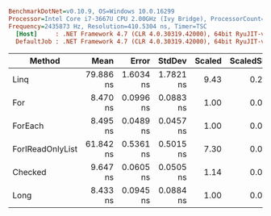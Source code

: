 ``` ini

BenchmarkDotNet=v0.10.9, OS=Windows 10.0.16299
Processor=Intel Core i7-3667U CPU 2.00GHz (Ivy Bridge), ProcessorCount=4
Frequency=2435873 Hz, Resolution=410.5304 ns, Timer=TSC
  [Host]     : .NET Framework 4.7 (CLR 4.0.30319.42000), 64bit RyuJIT-v4.7.2633.0
  DefaultJob : .NET Framework 4.7 (CLR 4.0.30319.42000), 64bit RyuJIT-v4.7.2633.0


```
 |           Method |      Mean |     Error |    StdDev | Scaled | ScaledSD |  Gen 0 | Allocated |
 |----------------- |----------:|----------:|----------:|-------:|---------:|-------:|----------:|
 |             Linq | 79.886 ns | 1.6034 ns | 1.7821 ns |   9.43 |     0.23 | 0.0151 |      32 B |
 |              For |  8.470 ns | 0.0996 ns | 0.0883 ns |   1.00 |     0.00 |      - |       0 B |
 |          ForEach |  8.495 ns | 0.0489 ns | 0.0457 ns |   1.00 |     0.01 |      - |       0 B |
 | ForIReadOnlyList | 61.842 ns | 0.5361 ns | 0.5015 ns |   7.30 |     0.09 |      - |       0 B |
 |          Checked |  9.647 ns | 0.0605 ns | 0.0505 ns |   1.14 |     0.01 |      - |       0 B |
 |             Long |  8.433 ns | 0.0945 ns | 0.0884 ns |   1.00 |     0.01 |      - |       0 B |

